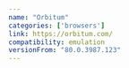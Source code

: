 ```yaml
---
name: "Orbitum"
categories: ['browsers']
link: https://orbitum.com/
compatibility: emulation
versionFrom: "80.0.3987.123"
---
```



